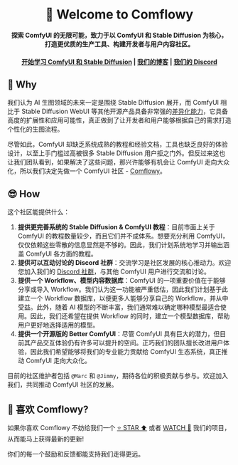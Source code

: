 <div align="center">
<h1>👋 Welcome to Comflowy</h1>
<p>
   <strong>探索 ComfyUI 的无限可能，致力于以 ComfyUI 和 Stable Diffusion 为核心，</strong>
   <br/>
   <strong>打造更优质的生产工具、构建开发者与用户内容社区。</strong>
</p>
<h4>
    <a href="https://comflowy.com">开始学习 ComfyUI 和 Stable Diffusion</a>
    <span> | </span>
    <a href="https://www.comflowy.com/blog">我们的博客</a>
    <span> | </span>
    <a href="https://discord.gg/xqB9VyEX">我们的 Discord</a>
</h4>
</div>

## 🤔 Why
我们认为 AI 生图领域的未来一定是围绕 Stable Diffusion 展开，而 ComfyUI 相比于 Stable Diffusion WebUI 等其他开源产品具备非常强的[差异化能力](https://www.comflowy.com/zh-CN/introduction/why-learn-ComfyUI#sd-web-ui-vs-comfyui)，它具备高度的扩展性和应用可能性，真正做到了让开发者和用户能够根据自己的需求打造个性化的生图流程。

尽管如此，ComfyUI 却缺乏系统成熟的教程和经验文档，工具也缺乏良好的体验设计，以至上手门槛过高被很多 Stable Diffusion 用户拒之门外。但反过来这也让我们团队看到，如果解决了这些问题，那兴许能够有机会让 ComfyUI 走向大众化，所以我们决定先做一个 ComfyUI 社区 - [Comflowy](https://www.comflowy.com/)。

## 😎 How
这个社区能提供什么：

1. **提供更完善系统的 Stable Diffusion & ComfyUI 教程**：目前市面上关于 ComfyUI 的教程数量较少，而且它们并不成体系。想要充分利用 ComfyUI，仅仅依赖这些零散的信息显然是不够的。因此，我们计划系统地学习并输出涵盖 ComfyUI 各方面的教程。
2. **提供可以互动讨论的 Discord 社群**：交流学习是社区发展的核心推动力。欢迎您加入我们的 [Discord 社群](https://discord.gg/cj623WvcVx)，与其他 ComfyUI 用户进行交流和讨论。
3. **提供一个 Workflow、模型内容数据库**：ComfyUI 的一项重要价值在于能够分享或导入 Workflow。我们认为这一功能被严重低估，因此我们计划基于此建立一个 Workflow 数据库，以便更多人能够分享自己的 Workflow，并从中受益。此外，随着 AI 模型的不断丰富，我们通常难以确定哪种模型最适合使用。因此，我们还希望在提供 Workflow 的同时，建立一个模型数据库，帮助用户更好地选择适用的模型。
4. **提供一个开源版的 Better ComfyUI**：尽管 ComfyUI 具有巨大的潜力，但目前其产品交互体验仍有许多可以提升的空间。正巧我们的团队擅长改进用户体验，因此我们希望能够将我们的专业能力贡献给 ComfyUI 生态系统，真正推动 ComfyUI 走向大众化。

目前的社区维护者包括 `@Marc` 和 `@Jimmy`，期待各位的积极贡献与参与。欢迎加入我们，共同推动 ComfyUI 社区的发展。

## 🥰 喜欢 Comflowy?
如果你喜欢 Comflowy 不妨给我们一个 [⭐ STAR ⬆️](https://github.com/6174/comflowy) 或者 [WATCH 👀](https://github.com/6174/comflowy/subscription) 我们的项目，从而能马上获得最新的更新!

你们的每一个鼓励和反馈都能支持我们走得更远。
